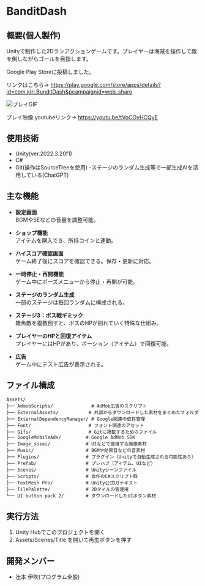 # BanditDash

## 概要(個人製作)
Unityで制作した2Dランアクションゲームです。プレイヤーは海賊を操作して敵を倒しながらゴールを目指します。

Google Play Storeに投稿しました。　

リンクはこちら→ https://play.google.com/store/apps/details?id=com.kiri.BunditDash&pcampaignid=web_share

![プレイGIF](https://github.com/kiri070/BanditDash/raw/main/Assets/Gifs/portfolio01.gif)

プレイ映像 youtubeリンク→ https://youtu.be/tVoCOvHCQyE

## 使用技術
- Unity(ver.2022.3.20f1)
- C#
- Git(操作はSourceTreeを使用)
-ステージのランダム生成等で一部生成AIを活用している(ChatGPT)

## 主な機能

- **設定画面**  
  BGMやSEなどの音量を調整可能。

- **ショップ機能**  
  アイテムを購入でき、所持コインと連動。

- **ハイスコア確認画面**  
  ゲーム終了後にスコアを確認できる。保存・更新に対応。

- **一時停止・再開機能**  
  ゲーム中にポーズメニューから停止・再開が可能。

- **ステージのランダム生成**  
  一部のステージは毎回ランダムに構成される。

- **ステージ3：ボス戦ギミック**  
  雑魚敵を複数倒すと、ボスのHPが削れていく特殊な仕組み。

- **プレイヤーのHPと回復アイテム**  
  プレイヤーにはHPがあり、ポーション（アイテム）で回復可能。

- **広告**  
  ゲーム中にテスト広告が表示される。

## ファイル構成

```
Assets/
├── AdmobScripts/              # AdMob広告のスクリプト
├── ExternalAssets/           # 外部からダウンロードした素材をまとめたフォルダ
├── ExternalDependencyManager/ # Google関連の依存管理
├── Font/                     # フォント関連のアセット
├── Gifs/                     # Gitに掲載するためのファイル
├── GoogleMobileAds/         # Google AdMob SDK
├── Image_sozai/             # UIなどで使用する画像素材
├── Music/                   # BGMや効果音などの音素材
├── Plugins/                 # プラグイン（Unityで自動生成される可能性あり）
├── Prefab/                  # プレハブ（アイテム、UIなど）
├── Scenes/                  # Unityシーンファイル
├── Scripts/                 # 自作のC#スクリプト群
├── TextMesh Pro/            # Unity公式UIテキスト
├── TilePalette/             # 2Dタイルの管理用
└── UI button pack 2/        # ダウンロードしたUIボタン素材
```


## 実行方法
1. Unity Hubでこのプロジェクトを開く
2. Assets/Scenes/Title を開いて再生ボタンを押す

## 開発メンバー
- 辻本 伊吹(プログラム全般)
